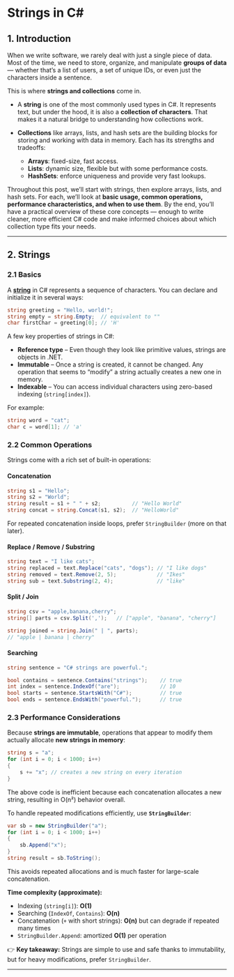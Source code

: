 # **Strings in C#**

## **1. Introduction**

When we write software, we rarely deal with just a single piece of data. Most of the time, we need to store, organize, and manipulate **groups of data** — whether that’s a list of users, a set of unique IDs, or even just the characters inside a sentence.

This is where **strings and collections** come in.

* A **string** is one of the most commonly used types in C#. It represents text, but under the hood, it is also a **collection of characters**. That makes it a natural bridge to understanding how collections work.
* **Collections** like arrays, lists, and hash sets are the building blocks for storing and working with data in memory. Each has its strengths and tradeoffs:

  * **Arrays**: fixed-size, fast access.
  * **Lists**: dynamic size, flexible but with some performance costs.
  * **HashSets**: enforce uniqueness and provide very fast lookups.

Throughout this post, we’ll start with strings, then explore arrays, lists, and hash sets. For each, we’ll look at **basic usage, common operations, performance characteristics, and when to use them**. By the end, you’ll have a practical overview of these core concepts — enough to write cleaner, more efficient C# code and make informed choices about which collection type fits your needs.

---

## **2. Strings**

### **2.1 Basics**

A [**string**](https://learn.microsoft.com/en-us/dotnet/csharp/programming-guide/strings/) in C# represents a sequence of characters. You can declare and initialize it in several ways:

```csharp
string greeting = "Hello, world!";
string empty = string.Empty;  // equivalent to ""
char firstChar = greeting[0]; // 'H'
```

A few key properties of strings in C#:

* **Reference type** – Even though they look like primitive values, strings are objects in .NET.
* **Immutable** – Once a string is created, it cannot be changed. Any operation that seems to “modify” a string actually creates a new one in memory.
* **Indexable** – You can access individual characters using zero-based indexing (`string[index]`).

For example:

```csharp
string word = "cat";
char c = word[1]; // 'a'
```

### **2.2 Common Operations**

Strings come with a rich set of built-in operations:

#### **Concatenation**

```csharp
string s1 = "Hello";
string s2 = "World";
string result = s1 + " " + s2;          // "Hello World"
string concat = string.Concat(s1, s2);  // "HelloWorld"
```

For repeated concatenation inside loops, prefer `StringBuilder` (more on that later).

#### **Replace / Remove / Substring**

```csharp
string text = "I like cats";
string replaced = text.Replace("cats", "dogs"); // "I like dogs"
string removed = text.Remove(2, 5);             // "Ikes"
string sub = text.Substring(2, 4);              // "like"
```

#### **Split / Join**

```csharp
string csv = "apple,banana,cherry";
string[] parts = csv.Split(',');   // ["apple", "banana", "cherry"]

string joined = string.Join(" | ", parts);
// "apple | banana | cherry"
```

#### **Searching**

```csharp
string sentence = "C# strings are powerful.";

bool contains = sentence.Contains("strings");    // true
int index = sentence.IndexOf("are");             // 10
bool starts = sentence.StartsWith("C#");         // true
bool ends = sentence.EndsWith("powerful.");      // true
```

### **2.3 Performance Considerations**

Because **strings are immutable**, operations that appear to modify them actually allocate **new strings in memory**:

```csharp
string s = "a";
for (int i = 0; i < 1000; i++)
{
    s += "x"; // creates a new string on every iteration
}
```

The above code is inefficient because each concatenation allocates a new string, resulting in O(n²) behavior overall.

To handle repeated modifications efficiently, use **`StringBuilder`**:

```csharp
var sb = new StringBuilder("a");
for (int i = 0; i < 1000; i++)
{
    sb.Append("x");
}
string result = sb.ToString();
```

This avoids repeated allocations and is much faster for large-scale concatenation.

**Time complexity (approximate):**

* Indexing (`string[i]`): **O(1)**
* Searching (`IndexOf`, `Contains`): **O(n)**
* Concatenation (`+` with short strings): **O(n)** but can degrade if repeated many times
* `StringBuilder.Append`: amortized **O(1)** per operation

👉 **Key takeaway:** Strings are simple to use and safe thanks to immutability, but for heavy modifications, prefer `StringBuilder`.

---
